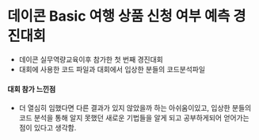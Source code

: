 # 데이콘 Basic 여행 상품 신청 여부 예측 경진대회
- 데이콘 실무역량교육이후 참가한 첫 번째 경진대회
- 대회에 사용한 코드 파일과 대회에서 입상한 분들의 코드분석파일

#### 대회 참가 느낀점
* 더 열심히 임했다면 다른 결과가 있지 않았을까 하는 아쉬움이있고, 입상한 분들의 코드 분석을 통해 알지 못했던 새로운 기법들을 알게 되고 공부하게되어 
얻어가는 점이 있다고 생각함.
